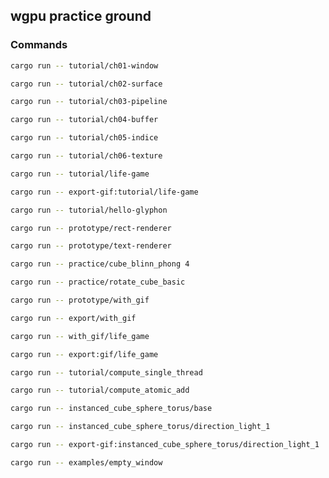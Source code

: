 ## wgpu practice ground

### Commands

```bash
cargo run -- tutorial/ch01-window
```

```bash
cargo run -- tutorial/ch02-surface
```

```bash
cargo run -- tutorial/ch03-pipeline
```

```bash
cargo run -- tutorial/ch04-buffer
```

```bash
cargo run -- tutorial/ch05-indice
```

```bash
cargo run -- tutorial/ch06-texture
```

```bash
cargo run -- tutorial/life-game
```

```bash
cargo run -- export-gif:tutorial/life-game
```

```bash
cargo run -- tutorial/hello-glyphon
```

```bash
cargo run -- prototype/rect-renderer
```

```bash
cargo run -- prototype/text-renderer
```

```bash
cargo run -- practice/cube_blinn_phong 4
```

```bash
cargo run -- practice/rotate_cube_basic
```

```bash
cargo run -- prototype/with_gif
```

```bash
cargo run -- export/with_gif
```

```bash
cargo run -- with_gif/life_game
```

```bash
cargo run -- export:gif/life_game
```

```bash
cargo run -- tutorial/compute_single_thread
```

```bash
cargo run -- tutorial/compute_atomic_add
```

```bash
cargo run -- instanced_cube_sphere_torus/base
```

```bash
cargo run -- instanced_cube_sphere_torus/direction_light_1
```

```bash
cargo run -- export-gif:instanced_cube_sphere_torus/direction_light_1
```

```bash
cargo run -- examples/empty_window
```
